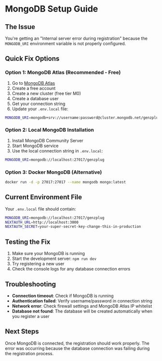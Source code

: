 # MongoDB Setup Guide

## The Issue
You're getting an "Internal server error during registration" because the `MONGODB_URI` environment variable is not properly configured.

## Quick Fix Options

### Option 1: MongoDB Atlas (Recommended - Free)
1. Go to [MongoDB Atlas](https://www.mongodb.com/atlas)
2. Create a free account
3. Create a new cluster (free tier M0)
4. Create a database user
5. Get your connection string
6. Update your `.env.local` file:

```bash
MONGODB_URI=mongodb+srv://username:password@cluster.mongodb.net/genzplug?retryWrites=true&w=majority
```

### Option 2: Local MongoDB Installation
1. Install MongoDB Community Server
2. Start MongoDB service
3. Use the local connection string in `.env.local`:

```bash
MONGODB_URI=mongodb://localhost:27017/genzplug
```

### Option 3: Docker MongoDB (Alternative)
```bash
docker run -d -p 27017:27017 --name mongodb mongo:latest
```

## Current Environment File
Your `.env.local` file should contain:

```bash
MONGODB_URI=mongodb://localhost:27017/genzplug
NEXTAUTH_URL=http://localhost:3000
NEXTAUTH_SECRET=your-super-secret-key-change-this-in-production
```

## Testing the Fix
1. Make sure your MongoDB is running
2. Start the development server: `npm run dev`
3. Try registering a new user
4. Check the console logs for any database connection errors

## Troubleshooting
- **Connection timeout**: Check if MongoDB is running
- **Authentication failed**: Verify username/password in connection string
- **Network error**: Check firewall settings and MongoDB Atlas IP whitelist
- **Database not found**: The database will be created automatically when you register a user

## Next Steps
Once MongoDB is connected, the registration should work properly. The error was occurring because the database connection was failing during the registration process.
